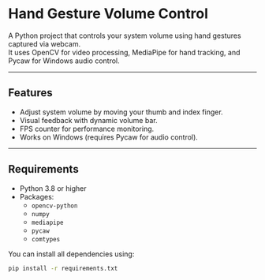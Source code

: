 # Hand Gesture Volume Control

A Python project that controls your system volume using hand gestures captured via webcam.  
It uses OpenCV for video processing, MediaPipe for hand tracking, and Pycaw for Windows audio control.

---

## **Features**

- Adjust system volume by moving your thumb and index finger.
- Visual feedback with dynamic volume bar.
- FPS counter for performance monitoring.
- Works on Windows (requires Pycaw for audio control).

---

## **Requirements**

- Python 3.8 or higher
- Packages:
  - `opencv-python`
  - `numpy`
  - `mediapipe`
  - `pycaw`
  - `comtypes`

You can install all dependencies using:

```bash
pip install -r requirements.txt
